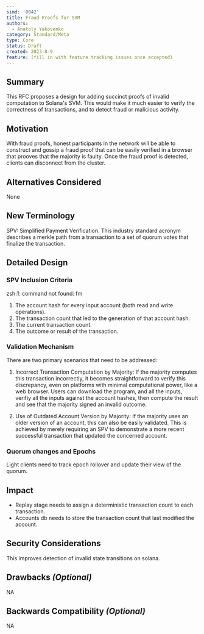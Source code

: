 ```yaml
---
simd: '0042'
title: Fraud Proofs for SVM
authors:
  - Anatoly Yakovenko
category: Standard/Meta
type: Core
status: Draft
created: 2023-8-9
feature: (fill in with feature tracking issues once accepted)
---
```


## Summary

This RFC proposes a design for adding succinct proofs of invalid
computation to Solana's SVM. This would make it much easier to
verify the correctness of transactions, and to detect fraud or
malicious activity.


## Motivation

With fraud proofs, honest participants in the network will be able
to construct and gossip a fraud proof that can be easily verified
in a browser that prooves that the majority is faulty.  Once the
fraud proof is detected, clients can disconnect from the cluster.

## Alternatives Considered

None

## New Terminology

SPV: Simplified Payment Verification.  This industry standard acronym
describes a merkle path from a transaction to a set of quorum votes
that finalize the transaction.

## Detailed Design

### SPV Inclusion Criteria

zsh:1: command not found: fm
1. The account hash for every input account (both read and write operations).
2. The transaction count that led to the generation of that account hash.
3. The current transaction count.
4. The outcome or result of the transaction.

### Validation Mechanism

There are two primary scenarios that need to be addressed:

1. Incorrect Transaction Computation by Majority: If the majority
computes this transaction incorrectly, it becomes straightforward
to verify this discrepancy, even on platforms with minimal computational
power, like a web browser. Users can download the program, and all
the inputs, verifiy all the inputs against the account hashes, then
compute the result and see that the majority signed an invalid
outcome.

2. Use of Outdated Account Version by Majority: If the majority
uses an older version of an account, this can also be easily
validated. This is achieved by merely requiring an SPV to demonstrate
a more recent successful transaction that updated the concerned
account.

### Quorum changes and Epochs

Light clients need to track epoch rollover and update their view of the quorum.

## Impact

- Replay stage needs to assign a deterministic transaction count to each transaction.
- Accounts db needs to store the transaction count that last modified the account.

## Security Considerations

This improves detection of invalid state transitions on solana.

## Drawbacks *(Optional)*

NA

## Backwards Compatibility *(Optional)*

NA
